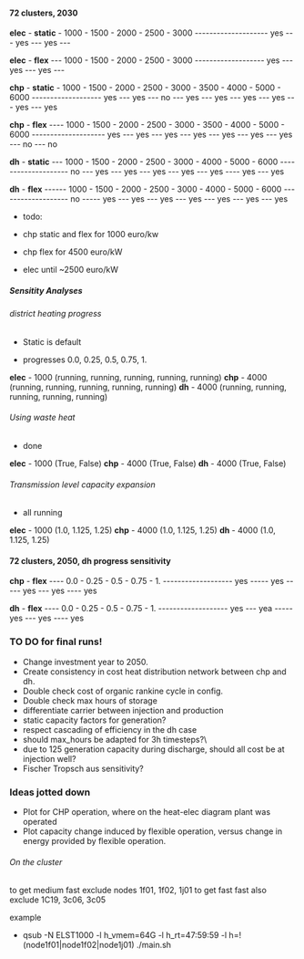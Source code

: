 

#### 72 clusters, 2030

__elec__  -  __static__ -  1000  -  1500  -  2000  -  2500  -  3000
--------------------  yes --- yes ---  yes  ---     

__elec__  -  __flex__  ---  1000  -  1500  -  2000  -  2500  -  3000
-------------------  yes ---  yes  ---  yes  --- 

__chp__  -  __static__  -  1000  -  1500  -  2000  -  2500  -  3000 - 3500 - 4000 - 5000 - 6000
-------------------  yes  ---  yes ---  no  ---  yes  ---  yes  --- yes --- yes --- yes --- yes

__chp__  -  __flex__  ----  1000  - 1500  -  2000  -  2500  -  3000 - 3500 - 4000 - 5000 - 6000
--------------------  yes --- yes  ---  yes  ---  yes   ---   yes --- yes --- yes --- no --- no

__dh__  -  __static__  ---  1000  -  1500  -  2000  -  2500  -  3000 - 4000 - 5000 - 6000
--------------------  no  ---  yes ---  yes --- yes  ---  yes  --- yes ---- yes --- yes

__dh__  -  __flex__  ------  1000  -  1500  -  2000  -  2500  -  3000 - 4000 - 5000 - 6000
-------------------  no  -----  yes  ---  yes   ---   yes  --- yes --- yes --- yes --- yes


- todo:

- chp static and flex for 1000 euro/kw
- chp flex for 4500 euro/kW
- elec until ~2500 euro/kW


##### Sensitity Analyses

###### district heating progress

- Static is default

- progresses 0.0, 0.25, 0.5, 0.75, 1.

__elec__ - 1000 (running, running, running, running, running)
__chp__ - 4000 (running, running, running, running, running)
__dh__ - 4000 (running, running, running, running, running)



###### Using waste heat

- done

__elec__ - 1000 (True, False)
__chp__ - 4000 (True, False)
__dh__ - 4000 (True, False)


###### Transmission level capacity expansion

- all running

__elec__ - 1000 (1.0, 1.125, 1.25)
__chp__ - 4000 (1.0, 1.125, 1.25)
__dh__ - 4000 (1.0, 1.125, 1.25)



#### 72 clusters, 2050, dh progress sensitivity


__chp__  -  __flex__  ---- 0.0 -  0.25  - 0.5  -  0.75  -  1. 
-------------------  yes ----- yes  -----  yes  ---  yes   ----   yes

__dh__  -  __flex__  ----  0.0 - 0.25  - 0.5  -  0.75  -  1. 
-------------------  yes --- yea  -----  yes  ---  yes   ----   yes


### TO DO for final runs!

- Change investment year to 2050.
- Create consistency in cost heat distribution network between chp and dh.
- Double check cost of organic rankine cycle in config.
- Double check max hours of storage
- differentiate carrier between injection and production
- static capacity factors for generation?
- respect cascading of efficiency in the dh case
- should max_hours be adapted for 3h timesteps?\
- due to 125 generation capacity during discharge, should all cost be at injection well?
- Fischer Tropsch aus sensitivity?


### Ideas jotted down

- Plot for CHP operation, where on the heat-elec diagram plant was operated
- Plot capacity change induced by flexible operation, versus change in energy provided by flexible operation.


###### On the cluster

to get medium fast exclude nodes 1f01, 1f02, 1j01
to get fast fast also exclude 1C19, 3c06, 3c05

example
- qsub -N ELST1000 -l h_vmem=64G -l h_rt=47:59:59 -l h=!(node1f01|node1f02|node1j01) ./main.sh